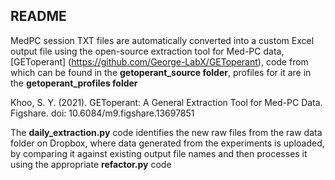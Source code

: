 ## README

MedPC session TXT files are automatically converted into a custom Excel output file using the open-source extraction tool for Med-PC data, [GEToperant] (https://github.com/George-LabX/GEToperant), code from which can be found in the **getoperant_source folder**, profiles for it are in the **getoperant_profiles folder**

Khoo, S. Y. (2021). GEToperant: A General Extraction Tool for Med-PC Data. Figshare. doi: 10.6084/m9.figshare.13697851

The **daily_extraction.py** code identifies the new raw files from the raw data folder on Dropbox, where data generated from the experiments is uploaded, by comparing it against existing output file names and then processes it using the appropriate **refactor.py** code